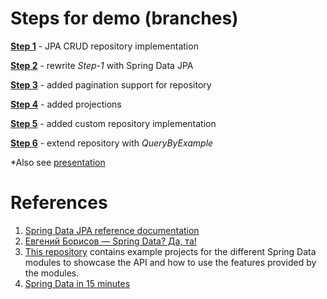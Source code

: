# Steps for demo (branches)

**[Step 1](https://github.com/mamedov-rustam/spring-data-demo/tree/step-1)** - JPA CRUD repository implementation

**[Step 2](https://github.com/mamedov-rustam/spring-data-demo/tree/step-2)** - rewrite *Step-1* with Spring Data JPA

**[Step 3](https://github.com/mamedov-rustam/spring-data-demo/tree/step-3)** - added pagination support for repository

**[Step 4](https://github.com/mamedov-rustam/spring-data-demo/tree/step-4)** - added projections

**[Step 5](https://github.com/mamedov-rustam/spring-data-demo/tree/step-5)** - added custom repository implementation

**[Step 6](https://github.com/mamedov-rustam/spring-data-demo/tree/step-6)** - extend repository with *QueryByExample*

*Also see [presentation](https://goo.gl/UfAuvx)

# References
1. [Spring Data JPA reference documentation](https://goo.gl/PklOkI)
2. [Евгений Борисов — Spring Data? Да, та!](https://youtu.be/nwM7A4TwU3M)
3. [This repository](https://goo.gl/WOlQ0W) contains example projects for the different Spring Data modules to showcase the API and how to use the features provided by the modules.
4. [Spring Data in 15 minutes](https://goo.gl/JjdRAq)